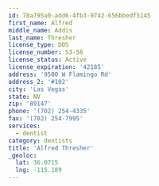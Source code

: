 ```yaml
---
id: 78a795a0-add6-4fb3-9742-656bbedf5145
first_name: Alfred
middle_name: Addis
last_name: Thresher
license_type: DDS
license_number: S3-56
license_status: Active
license_expiration: '42185'
address: '9500 W Flamingo Rd'
address_2: '#102'
city: 'Las Vegas'
state: NV
zip: '89147'
phone: '(702) 254-4335'
fax: '(702) 254-7995'
services:
  - dentist
category: dentists
title: 'Alfred Thresher'
_geoloc:
  lat: 36.0715
  lng: -115.189
---
```

